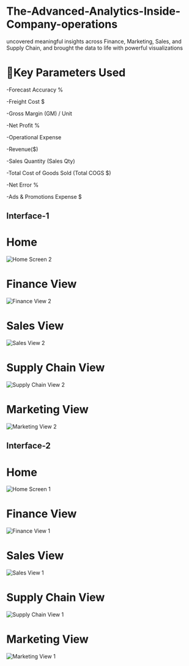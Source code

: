 # The-Advanced-Analytics-Inside-Company-operations
uncovered meaningful insights across Finance, Marketing, Sales, and Supply Chain, and brought the data to life with powerful visualizations

# 📌Key Parameters Used
-Forecast Accuracy %

-Freight Cost $

-Gross Margin (GM) / Unit

-Net Profit %

-Operational Expense

-Revenue($)

-Sales Quantity (Sales Qty)

-Total Cost of Goods Sold (Total COGS $)

-Net Error %

-Ads & Promotions Expense $

## Interface-1

# Home
![Home Screen 2](https://github.com/user-attachments/assets/91ee16e5-f3ce-430f-bfee-14c099835fff)

# Finance View
![Finance View 2](https://github.com/user-attachments/assets/a85368a3-04f8-472e-9684-3cdad0de83f1)

# Sales View
![Sales View 2](https://github.com/user-attachments/assets/0eb7d7ba-4831-47eb-b661-64627d11be49)

# Supply Chain View
![Supply Chain View 2](https://github.com/user-attachments/assets/b7daa7c9-50ee-479f-9aa5-08925f33175f)

# Marketing View
![Marketing View 2](https://github.com/user-attachments/assets/86e36268-3709-4133-a7cf-0d7d09c08338)


## Interface-2

# Home
![Home Screen 1](https://github.com/user-attachments/assets/1b0a81a6-13d8-498f-a37c-7d9c3e530d72)

# Finance View
![Finance View 1](https://github.com/user-attachments/assets/f059639b-63d6-449f-beff-e61e222668e2)

# Sales View
![Sales View 1](https://github.com/user-attachments/assets/14bc2fd1-df35-4ff8-bc91-efd31b77cab4)

# Supply Chain View
![Supply Chain View 1](https://github.com/user-attachments/assets/5d9d4377-b3eb-4f5e-86cd-2a84d353f3ec)

# Marketing View
![Marketing View 1](https://github.com/user-attachments/assets/8e2c251e-5956-4501-a7ac-6f2e2d74125b)
